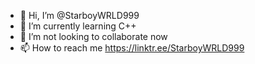 - 👋 Hi, I’m @StarboyWRLD999
- 🌱 I’m currently learning C++
- 💞️ I’m not looking to collaborate now
- 📫 How to reach me https://linktr.ee/StarboyWRLD999

<!---
StarboyWRLD999/StarboyWRLD999 is a ✨ special ✨ repository because its `README.md` (this file) appears on your GitHub profile.
You can click the Preview link to take a look at your changes.
--->
